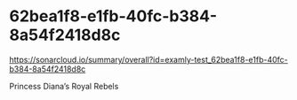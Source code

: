 # 62bea1f8-e1fb-40fc-b384-8a54f2418d8c
https://sonarcloud.io/summary/overall?id=examly-test_62bea1f8-e1fb-40fc-b384-8a54f2418d8c

Princess Diana’s Royal Rebels